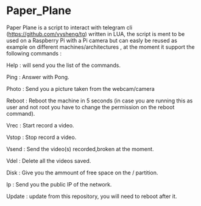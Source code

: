 # Paper_Plane
Paper Plane is a script to interact with telegram cli (https://github.com/vysheng/tg) written in LUA, the script is ment to be used on a Raspberry Pi with a Pi camera but can easly be reused as example on different machines/architectures , at the moment it support the following commands :

Help    : will send you the list of the commands. 

Ping    : Answer with Pong.

Photo   : Send you a picture taken from the webcam/camera

Reboot  : Reboot the machine in 5 seconds (in case you are running this as user and not root you have to change the
permission on the reboot command).

Vrec    : Start record a video.

Vstop   : Stop record a video.

Vsend   : Send the video(s) recorded,broken at the moment.

Vdel    : Delete all the videos saved.

Disk    : Give you the ammount of free space on the / partition.

Ip      : Send you the public IP of the network.

Update  : update from this repository, you will need to reboot after it.


